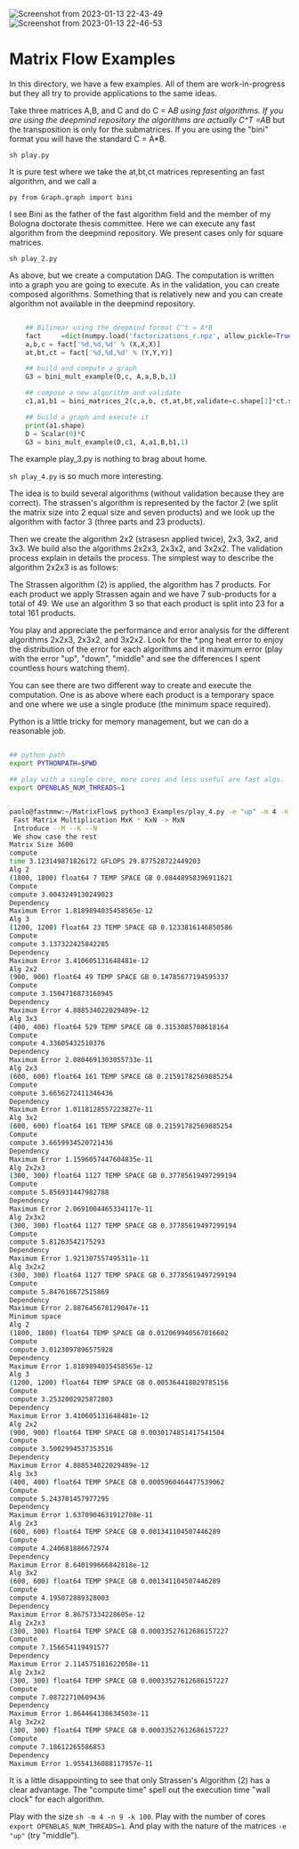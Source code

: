 ![Screenshot from 2023-01-13 22-43-49](https://user-images.githubusercontent.com/15663156/212459821-7e0d1894-cff5-42e2-8296-d62f9fd65ac2.png)
![Screenshot from 2023-01-13 22-46-53](https://user-images.githubusercontent.com/15663156/212459823-dea87b3c-1689-4d92-b897-4e46e922dc4f.png)
# Matrix Flow Examples

In this directory, we have a few examples. All of them are
work-in-progress but they all try to provide applications to the same
ideas.

Take three matrices A,B, and C and do C = A*B using fast
algorithms. If you are using the deepmind repository the algorithms
are actually C^T =A*B but the transposition is only for the
submatrices. If you are using the "bini" format you will have the
standard C = A*B.

```sh play.py```

It is pure test where we take the at,bt,ct matrices representing an
fast algorithm, and we call a

```py from Graph.graph import bini```

I see Bini as the father of the fast algorithm field and the member of
my Bologna doctorate thesis committee. Here we can execute any fast
algorithm from the deepmind repository. We present cases only for
square matrices.

```sh play_2.py```

As above, but we create a computation DAG. The computation is written
into a graph you are going to execute. As in the validation, you can
create composed algorithms. Something that is relatively new and you
can create algorithm not available in the deepmind repository.

```py

    ## Bilinear using the deepmind format C^t = A*B
    fact     =dict(numpy.load('factorizations_r.npz', allow_pickle=True))
    a,b,c = fact['%d,%d,%d' % (X,X,X)]
    at,bt,ct = fact['%d,%d,%d' % (Y,Y,Y)]

    ## build and compute a graph
    G3 = bini_mult_example(D,c, A,a,B,b,1)

    ## compose a new algorithm and validate 
    c1,a1,b1 = bini_matrices_2(c,a,b, ct,at,bt,validate=c.shape[1]*ct.shape[1]<150)

    ## build a graph and execute it
    print(a1.shape)
    D = Scalar(0)*C
    G3 = bini_mult_example(D,c1, A,a1,B,b1,1)

```

The example play_3.py is nothing to brag about home.


```sh play_4.py``` is so much more interesting.

The idea is to build several algorithms (without validation because
they are correct). The strassen's algorithm is represented by the
factor 2 (we split the matrix size into 2 equal size and seven
products) and we look up the algorithm with factor 3 (three parts and
23 products).

Then we create the algorithm 2x2 (strasesn applied twice), 2x3, 3x2,
and 3x3. We build also the algorithms 2x2x3, 2x3x2, and 3x2x2. The
validation process explain in details the process. The simplest way to
describe the algorithm 2x2x3 is as follows:

The Strassen algorithm (2) is applied, the algorithm has 7
products. For each product we apply Strassen again and we have 7
sub-products for a total of 49. We use an algorithm 3 so that each
product is split into 23 for a total 161 products.

You play and appreciate the performance and error analysis for the
different algorithms 2x2x3, 2x3x2, and 3x2x2. Look for the *.png heat
error to enjoy the distribution of the error for each algorithms and
it maximum error (play with the error "up", "down", "middle" and see
the differences I spent countless hours watching them).

You can see there are two different way to create and execute the
computation. One is as above where each product is a temporary space
and one where we use a single produce (the minimum space required).


Python is a little tricky for memory management, but we can do a
reasonable job. 

```sh

## python path
export PYTHONPATH=$PWD

## play with a single core, more cores and less useful are fast algs.
export OPENBLAS_NUM_THREADS=1


paolo@fastmmw:~/MatrixFlow$ python3 Examples/play_4.py -e "up" -m 4 -n 9  -k 100 -v "t" 
 Fast Matrix Multiplication MxK * KxN -> MxN 
 Introduce --M --K --N
 We show case the rest
Matrix Size 3600
compute
time 3.123149871826172 GFLOPS 29.877528722449203
Alg 2
(1800, 1800) float64 7 TEMP SPACE GB 0.08448958396911621
Compute
compute 3.0043249130249023
Dependency
Maximum Error 1.8189894035458565e-12
Alg 3
(1200, 1200) float64 23 TEMP SPACE GB 0.1233816146850586
Compute
compute 3.137322425842285
Dependency
Maximum Error 3.410605131648481e-12
Alg 2x2
(900, 900) float64 49 TEMP SPACE GB 0.14785677194595337
Compute
compute 3.1504716873168945
Dependency
Maximum Error 4.888534022029489e-12
Alg 3x3
(400, 400) float64 529 TEMP SPACE GB 0.3153085708618164
Compute
compute 4.33605432510376
Dependency
Maximum Error 2.0804691303055733e-11
Alg 2x3
(600, 600) float64 161 TEMP SPACE GB 0.21591782569885254
Compute
compute 3.6656272411346436
Dependency
Maximum Error 1.0118128557223827e-11
Alg 3x2
(600, 600) float64 161 TEMP SPACE GB 0.21591782569885254
Compute
compute 3.6659934520721436
Dependency
Maximum Error 1.1596057447604835e-11
Alg 2x2x3
(300, 300) float64 1127 TEMP SPACE GB 0.37785619497299194
Compute
compute 5.856931447982788
Dependency
Maximum Error 2.0691004465334117e-11
Alg 2x3x2
(300, 300) float64 1127 TEMP SPACE GB 0.37785619497299194
Compute
compute 5.81263542175293
Dependency
Maximum Error 1.921307557495311e-11
Alg 3x2x2
(300, 300) float64 1127 TEMP SPACE GB 0.37785619497299194
Compute
compute 5.847616672515869
Dependency
Maximum Error 2.887645678129047e-11
Minimum space
Alg 2
(1800, 1800) float64 TEMP SPACE GB 0.012069940567016602
Compute
compute 3.0123097896575928
Dependency
Maximum Error 1.8189894035458565e-12
Alg 3
(1200, 1200) float64 TEMP SPACE GB 0.005364418029785156
Compute
compute 3.2532002925872803
Dependency
Maximum Error 3.410605131648481e-12
Alg 2x2
(900, 900) float64 TEMP SPACE GB 0.0030174851417541504
Compute
compute 3.5002994537353516
Dependency
Maximum Error 4.888534022029489e-12
Alg 3x3
(400, 400) float64 TEMP SPACE GB 0.0005960464477539062
Compute
compute 5.243701457977295
Dependency
Maximum Error 1.6370904631912708e-11
Alg 2x3
(600, 600) float64 TEMP SPACE GB 0.001341104507446289
Compute
compute 4.240681886672974
Dependency
Maximum Error 8.640199666842818e-12
Alg 3x2
(600, 600) float64 TEMP SPACE GB 0.001341104507446289
Compute
compute 4.195072889328003
Dependency
Maximum Error 8.86757334228605e-12
Alg 2x2x3
(300, 300) float64 TEMP SPACE GB 0.00033527612686157227
Compute
compute 7.156654119491577
Dependency
Maximum Error 2.114575181622058e-11
Alg 2x3x2
(300, 300) float64 TEMP SPACE GB 0.00033527612686157227
Compute
compute 7.08722710609436
Dependency
Maximum Error 1.864464138634503e-11
Alg 3x2x2
(300, 300) float64 TEMP SPACE GB 0.00033527612686157227
Compute
compute 7.18612265586853
Dependency
Maximum Error 1.9554136088117957e-11
```

It is a little disappointing to see that only Strassen's Algorithm (2)
has a clear advantage. The "compute time" spell out the execution time
"wall clock" for each algorithm.

Play with the size ```sh -m 4 -n 9 -k 100```. Play with the number of
cores ```export OPENBLAS_NUM_THREADS=1```. And play with the nature of
the matrices ```-e "up"``` (try "middle").

